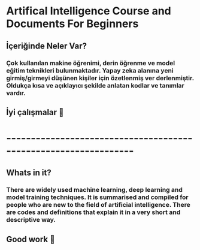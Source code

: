 # Artifical Intelligence Course and Documents For Beginners

## İçeriğinde Neler Var?

### Çok kullanılan makine öğrenimi, derin öğrenme ve model eğitim teknikleri bulunmaktadır. Yapay zeka alanına yeni girmiş/girmeyi düşünen kişiler için özetlenmiş ver derlenmiştir. Oldukça kısa ve açıklayıcı şekilde anlatan kodlar ve tanımlar vardır.

## İyi çalışmalar 🫡

# ----------------------------------------------------------------

## Whats in it?

### There are widely used machine learning, deep learning and model training techniques. It is summarised and compiled for people who are new to the field of artificial intelligence. There are codes and definitions that explain it in a very short and descriptive way.

## Good work 🫡

